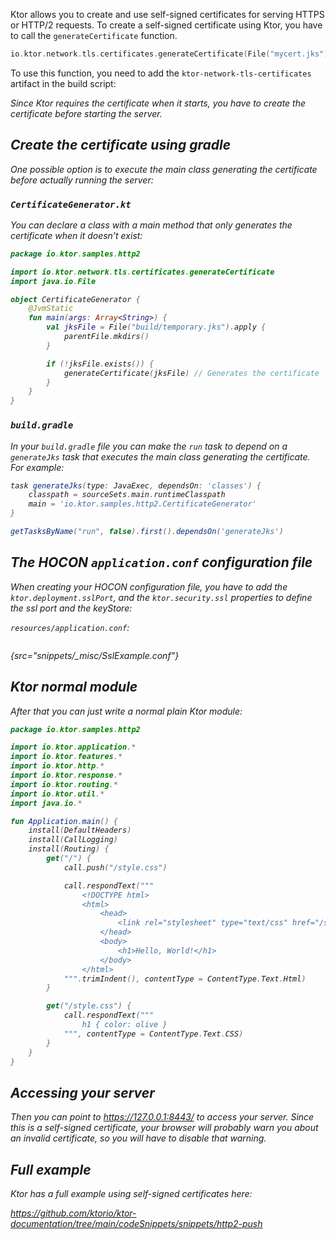 [//]: # (title: Self-Signed Certificate)

<include src="lib.md" include-id="outdated_warning"/>

Ktor allows you to create and use self-signed certificates for serving HTTPS or HTTP/2 requests.
To create a self-signed certificate using Ktor, you have to call the `generateCertificate` function.

```kotlin
io.ktor.network.tls.certificates.generateCertificate(File("mycert.jks"))
```
To use this function, you need to add the `ktor-network-tls-certificates` artifact in the build script:

<var name="artifact_name" value="ktor-network-tls-certificates"/>
<include src="lib.md" include-id="add_ktor_artifact"/>

Since Ktor requires the certificate when it starts, you have to create the certificate before starting the server.

## Create the certificate using gradle

One possible option is to execute the main class generating the certificate before actually running the server:

### `CertificateGenerator.kt`

You can declare a class with a main method that only generates the certificate when it doesn't exist:

```kotlin
package io.ktor.samples.http2

import io.ktor.network.tls.certificates.generateCertificate
import java.io.File

object CertificateGenerator {
    @JvmStatic
    fun main(args: Array<String>) {
        val jksFile = File("build/temporary.jks").apply {
            parentFile.mkdirs()
        }

        if (!jksFile.exists()) {
            generateCertificate(jksFile) // Generates the certificate
        }
    }
}

```

### `build.gradle`

In your `build.gradle` file you can make the `run` task to depend on a `generateJks` task that executes the main
class generating the certificate. For example:

```groovy
task generateJks(type: JavaExec, dependsOn: 'classes') {
    classpath = sourceSets.main.runtimeClasspath
    main = 'io.ktor.samples.http2.CertificateGenerator'
}

getTasksByName("run", false).first().dependsOn('generateJks')
```

## The HOCON `application.conf` configuration file

When creating your HOCON configuration file, you have to add the `ktor.deployment.sslPort`, and the `ktor.security.ssl`
properties to define the ssl port and the keyStore:

`resources/application.conf`:

```kotlin
```
{src="snippets/_misc/SslExample.conf"}

## Ktor normal module

After that you can just write a normal plain Ktor module: 


```kotlin
package io.ktor.samples.http2

import io.ktor.application.*
import io.ktor.features.*
import io.ktor.http.*
import io.ktor.response.*
import io.ktor.routing.*
import io.ktor.util.*
import java.io.*

fun Application.main() {
    install(DefaultHeaders)
    install(CallLogging)
    install(Routing) {
        get("/") {
            call.push("/style.css")

            call.respondText("""
                <!DOCTYPE html>
                <html>
                    <head>
                        <link rel="stylesheet" type="text/css" href="/style.css">
                    </head>
                    <body>
                        <h1>Hello, World!</h1>
                    </body>
                </html>
            """.trimIndent(), contentType = ContentType.Text.Html)
        }

        get("/style.css") {
            call.respondText("""
                h1 { color: olive }
            """, contentType = ContentType.Text.CSS)
        }
    }
}
```

## Accessing your server

Then you can point to <https://127.0.0.1:8443/> to access your server.
Since this is a self-signed certificate, your browser will probably warn you about an invalid certificate, so
you will have to disable that warning.

## Full example

Ktor has a full example using self-signed certificates here:

<https://github.com/ktorio/ktor-documentation/tree/main/codeSnippets/snippets/http2-push>